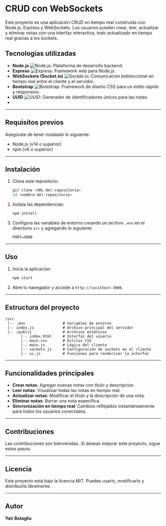 # CRUD con WebSockets

Este proyecto es una aplicación CRUD en tiempo real construida con Node.js, Express y WebSockets. Los usuarios pueden crear, leer, actualizar y eliminar notas con una interfaz interactiva, todo actualizado en tiempo real gracias a los sockets.

## Tecnologías utilizadas

- **Node.js** ![Node.js](https://img.shields.io/badge/Node.js-339933?style=for-the-badge&logo=node.js&logoColor=white): Plataforma de desarrollo backend.
- **Express** ![Express](https://img.shields.io/badge/Express-000000?style=for-the-badge&logo=express&logoColor=white): Framework web para Node.js.
- **WebSockets (Socket.io)** ![Socket.io](https://img.shields.io/badge/Socket.io-010101?style=for-the-badge&logo=socket.io&logoColor=white): Comunicación bidireccional en tiempo real entre el cliente y el servidor.
- **Bootstrap** ![Bootstrap](https://img.shields.io/badge/Bootstrap-563D7C?style=for-the-badge&logo=bootstrap&logoColor=white): Framework de diseño CSS para un estilo rápido y responsivo.
- **UUID** ![UUID](https://img.shields.io/badge/UUID-8B0000?style=for-the-badge&logo=uuid&logoColor=white): Generador de identificadores únicos para las notas.
- 
---

## Requisitos previos

Asegúrate de tener instalado lo siguiente:

- Node.js (v14 o superior)
- npm (v6 o superior)

---

## Instalación

1. Clona este repositorio:

   ```bash
   git clone <URL-del-repositorio>
   cd <nombre-del-repositorio>
   ```

2. Instala las dependencias:

   ```bash
   npm install
   ```

3. Configura las variables de entorno creando un archivo `.env` en el directorio `src` y agregando lo siguiente:

   ```env
   PORT=3000
   ```

---

## Uso

1. Inicia la aplicación:

   ```bash
   npm start
   ```

2. Abre tu navegador y accede a `http://localhost:3000`.

---

## Estructura del proyecto

```
/src
 |-- .env                 # Variables de entorno
 |-- index.js             # Archivo principal del servidor
 |-- /public              # Archivos estáticos
       |-- index.html     # Interfaz del usuario
       |-- main.css       # Estilos CSS
       |-- main.js        # Lógica del cliente
       |-- sockets.js     # Configuración de sockets en el cliente
       |-- ui.js          # Funciones para renderizar la interfaz
```

---

## Funcionalidades principales

- **Crear notas**: Agregar nuevas notas con título y descripción.
- **Leer notas**: Visualizar todas las notas en tiempo real.
- **Actualizar notas**: Modificar el título y la descripción de una nota.
- **Eliminar notas**: Borrar una nota específica.
- **Sincronización en tiempo real**: Cambios reflejados instantáneamente para todos los usuarios conectados.

---

## Contribuciones

Las contribuciones son bienvenidas. Si deseas mejorar este proyecto, sigue estos pasos:

---

## Licencia

Este proyecto está bajo la licencia MIT. Puedes usarlo, modificarlo y distribuirlo libremente.

---

## Autor

**Yair Bataglia**  

